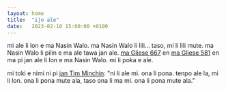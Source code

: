 ```yaml
---
layout: home
title:  "ijo ale"
date:   2023-02-10 15:00:00 +0100
---
```

mi ale li lon e ma Nasin Walo. ma Nasin Walo li lili... taso, mi li lili mute. ma Nasin Walo li pilin e ma ale tawa jan ale. [ma Gliese 667](https://en.wikipedia.org/wiki/Gliese_667) en [ma Gliese 581](https://en.wikipedia.org/wiki/Gliese_581) en ma pi jan ale li lon e ma Nasin Walo. mi li poka e ale.

mi toki e nimi ni pi [jan Tim Minchin](https://youtu.be/KkSQfNEPYrE): "ni li ale mi. ona li pona. tenpo ale la, mi li lon. ona li pona mute ala, taso ona li ma mi. ona li pona mute ala."